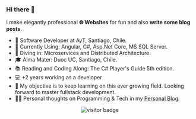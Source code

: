 ### Hi there 👋

I make elegantly professional **🌐 Websites** for fun and also **write some blog posts**.   

* 💼   Software Developer at AyT, Santiago, Chile.
* 🧱   Currently Using: Angular, C#, Asp.Net Core, MS SQL Server.
* 🔬   Diving in: Microservices and Distributed Architecture.
* 🎓   Alma Mater: Duoc UC, Santiago, Chile.
* 📚   Reading and Coding Along: The C# Player's Guide 5th edition.
* 💻   +2 years working as a developer
* 🧭   My objective is to keep learning on this ever growing field. Looking forward to master fullstack development.
* ✍🏻   Personal thoughts on Programming & Tech in my [Personal Blog](https://eldritchdev.medium.com).

<!--
<details>
  <summary>Some other achievements about me</summary>
  <br>

* 💖   I love my work and life. 
* 🎉   Alumni at ZTM
* 👑   Some GitHub statistical reports:

<p align="center">
 <img align="center" src="https://github-readme-stats.vercel.app/api?username=eldritch-dev&theme=tokyonight&show_icons=true&count_private=true&include_all_commits=true&line_height=21" alt="eldritch-dev's Github Stats" />
</p>
</details>
  
<hr>
-->
<p align="center">
<img src="https://visitor-badge.laobi.icu/badge?page_id=eldritch-dev.eldritch-dev" alt="visitor badge"/>
</p>

